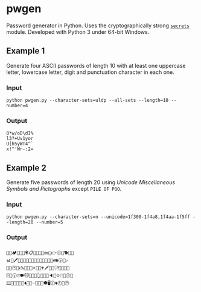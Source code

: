 # pwgen
Password generator in Python.
Uses the cryptographically strong [``secrets``](http://docs.python.org/3/library/secrets.html) module.
Developed with Python 3 under 64-bit Windows.

## Example 1

Generate four ASCII passwords of length 10 with at least one uppercase letter, lowercase letter, digit and punctuation character in each one.

### Input

`python pwgen.py --character-sets=uldp --all-sets --length=10 --number=4`

### Output

```
8*w/oD\dI%
l3?+Uv1yor
U[h5yWT4^`
x!^'Wr-:2=
```

## Example 2

Generate five passwords of length 20 using *Unicode Miscellaneous Symbols and Pictographs* except `PILE OF POO`.

### Input

`python pwgen.py --character-sets=n --unicode=1f300-1f4a8,1f4aa-1f5ff --length=20 --number=5`

### Output

```
🐸🌷🏕🏬🌂🌋🕏📋💖🔁🏐🌆🖮🍲👉🕦📅🐕🖖🍨
📊📰🖊🍓🍹👛👒👖🐇💍🔔💃🏅🕺👯🐅👪🕟🔽🗸
👰🔋🕑👖🖎👶🔹📞🗴🎩👰🕈🗡📕🎀🖓🍃🔐💝💴
🗄📌🕠🖔🍽🐱🎏🍒🐏👆🔧🔼👐🔈🐲🌣🖰💎🕜💪
🎞💯🔱🍋💼🌾🖣🌻🐨🖘👯🍐🐺🏶🖥🕧🖣🕘🖖🕐
```
